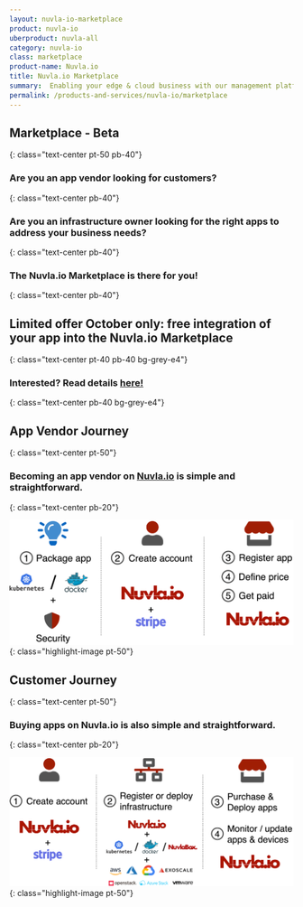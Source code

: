 ```yaml
---
layout: nuvla-io-marketplace
product: nuvla-io
uberproduct: nuvla-all
category: nuvla-io
class: marketplace
product-name: Nuvla.io
title: Nuvla.io Marketplace
summary:  Enabling your edge & cloud business with our management platform as a service.
permalink: /products-and-services/nuvla-io/marketplace
---
```


## Marketplace - Beta
{: class="text-center pt-50 pb-40"}

### Are you an app vendor looking for customers? 
{: class="text-center pb-40"}

### Are you an infrastructure owner looking for the right apps to address your business needs? 
{: class="text-center pb-40"}

### The Nuvla.io Marketplace is there for you!
{: class="text-center pb-40"}

## Limited offer October only: free integration of your app into the Nuvla.io Marketplace 
{: class="text-center pt-40 pb-40 bg-grey-e4"}
### Interested? Read details [here!](#integration)
{: class="text-center pb-40 bg-grey-e4"}

## App Vendor Journey
{: class="text-center pt-50"}

### Becoming an app vendor on [Nuvla.io](https://sixsq.com/products-and-services/nuvla-io/overview) is simple and straightforward.
{: class="text-center pb-20"}

![vendor journey](/img/page-product/products/vendor-journey.png)
{: class="highlight-image pt-50"}

## Customer Journey
{: class="text-center pt-50"}

### Buying apps on Nuvla.io is also simple and straightforward.
{: class="text-center pb-20"}

![customer journey](/img/page-product/products/customer-journey.png)
{: class="highlight-image pt-50"}
